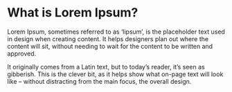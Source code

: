 # What is Lorem Ipsum?

Lorem Ipsum, sometimes referred to as ‘lipsum’, is the placeholder text used in design when creating content. It helps designers plan out where the content will sit, without needing to wait for the content to be written and approved.

It originally comes from a Latin text, but to today’s reader, it’s seen as gibberish. This is the clever bit, as it helps show what on-page text will look like – without distracting from the main focus, the overall design.